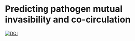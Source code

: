 # Predicting pathogen mutual invasibility and co-circulation

[![DOI](https://zenodo.org/badge/822710778.svg)](https://zenodo.org/doi/10.5281/zenodo.12610513)
